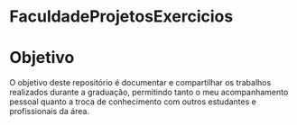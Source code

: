 # FaculdadeProjetosExercicios
# Objetivo
O objetivo deste repositório é documentar e compartilhar os trabalhos realizados durante a graduação, permitindo tanto o meu acompanhamento pessoal quanto a troca de conhecimento com outros estudantes e profissionais da área.
